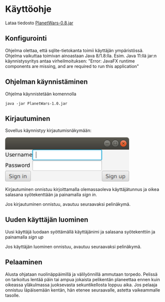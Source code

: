 # Käyttöohje

Lataa tiedosto [PlanetWars-0.8.jar](https://github.com/mluukkai/OtmTodoApp/releases/tag/1.0)

## Konfigurointi

Ohjelma olettaa, että sqlite-tietokanta toimii käyttäjän ympäristössä. Ohjelma vaikuttaa toimivan ainoastaan Java 8/1.8:lla. Esim. Java 11:llä jar:n käynnistysyritys antaa virheilmoituksen: "Error: JavaFX runtime components are missing, and are required to run this application"

## Ohjelman käynnistäminen

Ohjelma käynnistetään komennolla 

```
java -jar PlanetWars-1.0.jar
```

## Kirjautuminen

Sovellus käynnistyy kirjautumisnäkymään:

<img src="https://github.com/Jakoviz/ot-harjoitustyo/blob/master/dokumentaatio/Screenshot%20from%202019-12-10%2001-12-58.png" width="400">

Kirjautuminen onnistuu kirjoittamalla olemassaoleva käyttäjätunnus ja oikea salasana syötekenttään ja painamalla _sign in_.

Jos kirjautuminen onnistuu, avautuu seuraavaksi pelinäkymä.

## Uuden käyttäjän luominen

Uusi käyttäjä luodaan syöttämällä käyttäjänimi ja salasana syötekenttiin ja painamalla _sign up_

Jos käyttäjän luominen onnistuu, avautuu seuraavaksi pelinäkymä.

## Pelaaminen

Alusta ohjataan nuolinäppäimillä ja välilyönnillä ammutaan torpedo. Pelissä on tarkoitus lentää päin tai ampua jokaista pelikentän planeettaa ennen kuin oikeassa yläkulmassa juoksevasta sekuntikellosta loppuu aika. Jos pelaaja onnistuu läpäisemään kentän, hän etenee seuraavalle, astetta vaikeammalle tasolle.
